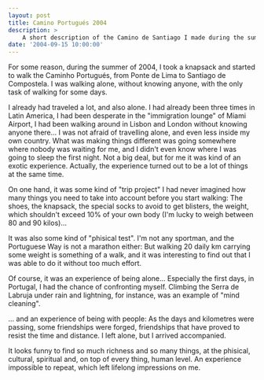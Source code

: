 ```yaml
---
layout: post
title: Camino Portugués 2004
description: >
    A short description of the Camino de Santiago I made during the summer of 2004.
date: '2004-09-15 10:00:00'
---
```


For some reason, during the summer of 2004, I took a knapsack and started to walk the Caminho Portugués, from Ponte de Lima to Santiago de Compostela. I was walking alone, without knowing anyone, with the only task of walking for some days.

I already had traveled a lot, and also alone. I had already been three times in Latin America, I had been desperate in the "immigration lounge" of Miami Airport, I had been walking around in Lisbon and London without knowing anyone there... I was not afraid of travelling alone, and even less inside my own country. What was making things different was going somewhere where nobody was waiting for me, and I didn't even know where I was going to sleep the first night. Not a big deal, but for me it was kind of an exotic experience. Actually, the experience turned out to be a lot of things at the same time.

On one hand, it was some kind of "trip project" I had never imagined how many things you need to take into account before you start walking: The shoes, the knapsack, the special socks to avoid to get blisters, the weight, which shouldn't exceed 10% of your own body (I'm lucky to weigh between 80 and 90 kilos)...

It was also some kind of "phisical test". I'm not any sportman, and the Portuguese Way is not a marathon either: But walking 20 daily km carrying some weight is something of a walk, and it was interesting to find out that I was able to do it without too much effort.

Of course, it was an experience of being alone... Especially the first days, in Portugal, I had the chance of confronting myself. Climbing the Serra de Labruja under rain and lightning, for instance, was an example of "mind cleaning".

... and an experience of being with people: As the days and kilometres were passing, some friendships were forged, friendships that have proved to resist the time and distance. I left alone, but I arrived accompanied.

It looks funny to find so much richness and so many things, at the phisical, cultural, spiritual and, on top of every thing, human level. An experience impossible to repeat, which left lifelong impressions on me.



